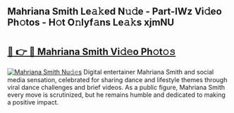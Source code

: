 ## Mahriana Smith Le𝚊𝚔ed N𝚞𝚍e - Part-IWz Vi𝚍eo Ph𝚘tos - H𝚘t O𝚗lyf𝚊ns Le𝚊𝚔s xjmNU

# <h2><a href="http://hf3g88.feru.top/?c=Mahriana+Smith">🔗 👉 🔴 Mahriana Smith Vi𝚍𝚎o Ph𝚘t𝚘𝚜</a></h2>

[![Mahriana Smith Nu𝚍𝚎s](https://i.imgur.com/0TWrTi3.gif)](http://hf3g88.feru.top/?c=Mahriana+Smith)
Digital entertainer Mahriana Smith and social media sensation, celebrated for sharing dance and lifestyle themes through viral dance challenges and brief videos. As a public figure, Mahriana Smith every move is scrutinized, but he remains humble and dedicated to making a positive impact. 
